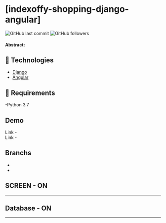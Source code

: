 # [indexoffy-shopping-django-angular]

![GitHub last commit](https://img.shields.io/github/last-commit/FernandoCelmer/indexoffy-shopping-django-angular) ![GitHub followers](https://img.shields.io/github/followers/FernandoCelmer?label=Fernando%20Celmer&style=social)

#### Abstract:

## 🚀 Technologies

- [Django](https://www.djangoproject.com/) 
- [Angular](https://angular.io/)

## 📑 Requirements

-Python 3.7

## Demo
Link - <br> 
Link - <br>

## Branchs
- <br> 
- <br> 

## SCREEN - ON 
________________________________
<p>

## Database - ON
________________________________
<p>
